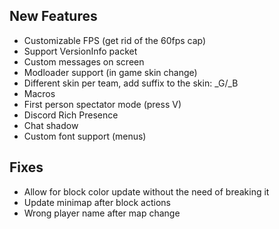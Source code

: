## New Features
- Customizable FPS (get rid of the 60fps cap)
- Support VersionInfo packet
- Custom messages on screen
- Modloader support (in game skin change)
- Different skin per team, add suffix to the skin: \_G/\_B
- Macros
- First person spectator mode (press V)
- Discord Rich Presence
- Chat shadow
- Custom font support (menus)

## Fixes
- Allow for block color update without the need of breaking it
- Update minimap after block actions
- Wrong player name after map change